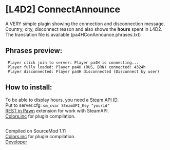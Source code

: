 # [L4D2] ConnectAnnounce

A VERY simple plugin showing the connection and disconnection message.  
Country, city, disconnect reason and also shows the __hours__ spent in L4D2.  
The translation file is available (pa4HConAnnounce.phrases.txt)
## Phrases preview:
```
 Player click join to server: Player pa4H is connecting...
 Player fully loaded: Player pa4H (RUS, BRN) connected! 4324h
 Player disconnected: Player pa4H disconnected (Disconnect by user)
 ```
 ## How to install:
 To be able to display hours, you need a  [Steam API ID](https://steamcommunity.com/dev/apikey).  
 Put to server.cfg: `sm_cvar SteamAPI_Key "yourid"`  
 [REST in Pawn](https://forums.alliedmods.net/showthread.php?t=298024) extension for work with SteamAPI.  
 [Colors.inc](https://forums.alliedmods.net/showthread.php?t=96831) for plugin compilation.  
 
 ##
Compiled on SourceMod 1.11  
[Colors.inc](https://forums.alliedmods.net/showthread.php?t=96831) for plugin compilation.  
[Developer](https://vk.com/pa4h1337)

